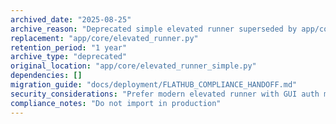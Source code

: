```yaml
---
archived_date: "2025-08-25"
archive_reason: "Deprecated simple elevated runner superseded by app/core/elevated_runner.py"
replacement: "app/core/elevated_runner.py"
retention_period: "1 year"
archive_type: "deprecated"
original_location: "app/core/elevated_runner_simple.py"
dependencies: []
migration_guide: "docs/deployment/FLATHUB_COMPLIANCE_HANDOFF.md"
security_considerations: "Prefer modern elevated runner with GUI auth manager"
compliance_notes: "Do not import in production"
---
```

